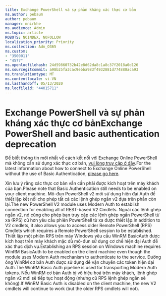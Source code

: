 ```yaml
---
title: Exchange PowerShell và sự phản kháng xác thực cơ bản
ms.author: pebaum
author: pebaum
manager: mnirkhe
ms.audience: Admin
ms.topic: article
ROBOTS: NOINDEX, NOFOLLOW
localization_priority: Priority
ms.collection: Adm_O365
ms.custom:
- "3500011"
- "4577"
ms.openlocfilehash: 24d59860732b42e8d62da8c1a8c37f2018a0d126
ms.sourcegitcommit: a98b25fa3cac9ebba983f4932881d774880aca93
ms.translationtype: MT
ms.contentlocale: vi-VN
ms.lasthandoff: 05/13/2020
ms.locfileid: "44015711"
---
```

# <a name="exchange-powershell-and-basic-authentication-deprecation"></a><span data-ttu-id="f92ef-102">Exchange PowerShell và sự phản kháng xác thực cơ bản</span><span class="sxs-lookup"><span data-stu-id="f92ef-102">Exchange PowerShell and basic authentication deprecation</span></span>

<span data-ttu-id="f92ef-103">Để biết thông tin mới nhất về cách kết nối với Exchange Online PowerShell mà không cần sử dụng xác thực cơ bản, [vui lòng truy cập ở đây](https://aka.ms/psbasicauth).</span><span class="sxs-lookup"><span data-stu-id="f92ef-103">For the latest information about how to connect to Exchange Online PowerShell without the use of Basic Authentication, [please go here](https://aka.ms/psbasicauth).</span></span>

<span data-ttu-id="f92ef-104">Xin lưu ý rằng xác thực cơ bản vẫn cần phải được kích hoạt trên máy khách của bạn.</span><span class="sxs-lookup"><span data-stu-id="f92ef-104">Please note that Basic Authentication still needs to be enabled on your client machine.</span></span>
<span data-ttu-id="f92ef-105">Mô-đun PowerShell v2 mới sử dụng hiện đại Auth để thiết lập kết nối cho phép tất cả các lệnh ghép ngắn v2 dựa trên phần còn lại.</span><span class="sxs-lookup"><span data-stu-id="f92ef-105">The new PowerShell V2 module uses Modern Auth to establish connection for enabling all of REST-based V2 Cmdlets.</span></span> <span data-ttu-id="f92ef-106">Ngoài các lệnh ghép ngắn v2, nó cũng cho phép bạn truy cập các lệnh ghép ngắn PowerShell từ xa (RPS) cũ hơn yêu cầu phiên PowerShell từ xa được thiết lập.</span><span class="sxs-lookup"><span data-stu-id="f92ef-106">In addition to V2 cmdlets, it also allows you to access older Remote PowerShell (RPS) Cmdlets which requires a Remote PowerShell session to be established.</span></span> <span data-ttu-id="f92ef-107">Thiết lập một phiên RPS trên máy Windows yêu cầu WinRM BasicAuth được kích hoạt trên máy khách mặc dù mô-đun sử dụng cơ chế hiện đại Auth để xác thực dịch vụ.</span><span class="sxs-lookup"><span data-stu-id="f92ef-107">Establishing an RPS session on Windows machine requires WinRM BasicAuth to be enabled on the client machine even though the module uses Modern Auth mechanism to authenticate to the service.</span></span> <span data-ttu-id="f92ef-108">Đường ống WinRM cơ bản Auth được sử dụng để vận chuyển các token hiện đại Auth.</span><span class="sxs-lookup"><span data-stu-id="f92ef-108">The WinRM Basic Auth pipeline is used for transporting Modern Auth tokens.</span></span> <span data-ttu-id="f92ef-109">Nếu WinRM cơ bản Auth bị vô hiệu hoá trên máy khách, lệnh ghép ngắn v2 mới sẽ tiếp tục hoạt động (nhưng cũ RPS lệnh ghép ngắn sẽ không).</span><span class="sxs-lookup"><span data-stu-id="f92ef-109">If WinRM Basic Auth is disabled on the client machine, the new V2 cmdlets will continue to work (but the older RPS cmdlets will not).</span></span>
